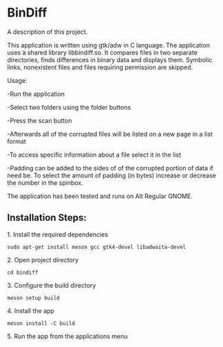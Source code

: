 BinDiff
=======

A description of this project.

This application is written using gtk/adw in C language. The application uses a shared library libbindiff.so. It compares files in two separate directories, finds differences in binary data and displays them. Symbolic links, nonexistent files and files requiring permission are skipped.

Usage: 

-Run the application 

-Select two folders using the folder buttons

-Press the scan button 

-Afterwards all of the corrupted files will be listed on a new page in a list format 

-To access specific information about a file select it in the list 

-Padding can be added to the sides of of the corrupted portion of data if need be. To select the amount of padding (in bytes) increase or decrease the number in the spinbox.

The application has been tested and runs on Alt Regular GNOME.

Installation Steps:
-------------------

1\. Install the required dependencies

``` sudo apt-get install meson gcc gtk4-devel libadwaita-devel ```

2\. Open project directory

``` cd bindiff ```

3\. Configure the build directory

``` meson setup build ```

4\. Install the app

``` meson install -C build ```

5\. Run the app from the applications menu
